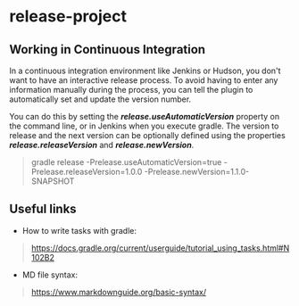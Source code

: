 # release-project

## Working in Continuous Integration

In a continuous integration environment like Jenkins or Hudson, 
you don't want to have an interactive release process. 
To avoid having to enter any information manually during the process, 
you can tell the plugin to automatically set and update the version number.

You can do this by setting the ***release.useAutomaticVersion*** property on the command line, 
or in Jenkins when you execute gradle. The version to release and the next version can be optionally 
defined using the properties ***release.releaseVersion*** and ***release.newVersion***.

> gradle release -Prelease.useAutomaticVersion=true -Prelease.releaseVersion=1.0.0 -Prelease.newVersion=1.1.0-SNAPSHOT



## Useful links 

- How to write tasks with gradle:
> https://docs.gradle.org/current/userguide/tutorial_using_tasks.html#N102B2

- MD file syntax:
> https://www.markdownguide.org/basic-syntax/

